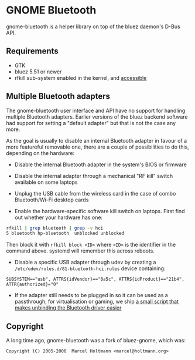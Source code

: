 # GNOME Bluetooth


gnome-bluetooth is a helper library on top of the bluez daemon's D-Bus API.

Requirements
------------

- GTK
- bluez 5.51 or newer
- rfkill sub-system enabled in the kernel, and [accessible](https://github.com/systemd/systemd/pull/21605)

Multiple Bluetooth adapters
---------------------------

The gnome-bluetooth user interface and API have no support for handling
multiple Bluetooth adapters. Earlier versions of the bluez backend software
had support for setting a "default adapter" but that is not the case
any more.

As the goal is usually to disable an internal Bluetooth adapter in favour of
a more featureful removable one, there are a couple of possibilities
to do this, depending on the hardware:

- Disable the internal Bluetooth adapter in the system's BIOS or firmware

- Disable the internal adapter through a mechanical "RF kill" switch
  available on some laptops

- Unplug the USB cable from the wireless card in the case of combo Bluetooth/Wi-Fi
  desktop cards

- Enable the hardware-specific software kill switch on laptops. First find out
  whether your hardware has one:

```sh
rfkill | grep bluetooth | grep -v hci
5 bluetooth hp-bluetooth  unblocked unblocked
```

  Then block it with `rfkill block <ID>` where `<ID>` is the identifier in the
  command above. systemd will remember this across reboots.

- Disable a specific USB adapter through udev by creating a
  `/etc/udev/rules.d/81-bluetooth-hci.rules` device containing:

```
SUBSYSTEM=="usb", ATTRS{idVendor}=="0a5c", ATTRS{idProduct}=="21b4", ATTR{authorized}="0"
```

- If the adapter still needs to be plugged in so it can be used as a passthrough,
for virtualisation or gaming, we ship [a small script that makes unbinding the Bluetooth
driver easier](contrib/unbind-bluetooth-driver.sh)

Copyright
---------

A long time ago, gnome-bluetooth was a fork of bluez-gnome,
which was:

`Copyright (C) 2005-2008  Marcel Holtmann <marcel@holtmann.org>`